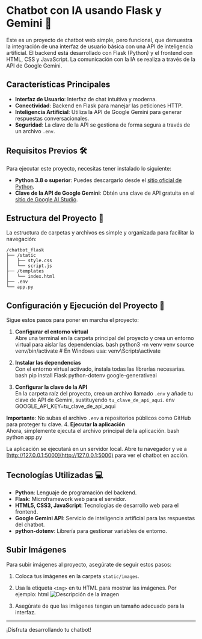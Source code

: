 # Chatbot con IA usando Flask y Gemini 🤖

Este es un proyecto de chatbot web simple, pero funcional, que demuestra la integración de una interfaz de usuario básica con una API de inteligencia artificial. El backend está desarrollado con Flask (Python) y el frontend con HTML, CSS y JavaScript. La comunicación con la IA se realiza a través de la API de Google Gemini.

## Características Principales

- **Interfaz de Usuario**: Interfaz de chat intuitiva y moderna.
- **Conectividad**: Backend en Flask para manejar las peticiones HTTP.
- **Inteligencia Artificial**: Utiliza la API de Google Gemini para generar respuestas conversacionales.
- **Seguridad**: La clave de la API se gestiona de forma segura a través de un archivo `.env`.

## Requisitos Previos 🛠️
Para ejecutar este proyecto, necesitas tener instalado lo siguiente:
- **Python 3.8 o superior**: Puedes descargarlo desde el [sitio oficial de Python](https://www.python.org/downloads/).
- **Clave de la API de Google Gemini**: Obtén una clave de API gratuita en el [sitio de Google AI Studio](https://ai.google/studio/).

## Estructura del Proyecto 📂
La estructura de carpetas y archivos es simple y organizada para facilitar la navegación:

```
/chatbot_flask
├── /static
│   ├── style.css
│   └── script.js
├── /templates
│   └── index.html
├── .env
└── app.py
```


## Configuración y Ejecución del Proyecto 🚀
Sigue estos pasos para poner en marcha el proyecto:
1. **Configurar el entorno virtual**  
   Abre una terminal en la carpeta principal del proyecto y crea un entorno virtual para aislar las dependencias.
bash
   python3 -m venv venv
   source venv/bin/activate  # En Windows usa: venv\Scripts\activate


2. **Instalar las dependencias**  
   Con el entorno virtual activado, instala todas las librerías necesarias.
bash
   pip install Flask python-dotenv google-generativeai


3. **Configurar la clave de la API**  
   En la carpeta raíz del proyecto, crea un archivo llamado `.env` y añade tu clave de API de Gemini, sustituyendo `tu_clave_de_api_aqui`.
env
   GOOGLE_API_KEY=tu_clave_de_api_aqui



**Importante**: No subas el archivo `.env` a repositorios públicos como GitHub para proteger tu clave.
4. **Ejecutar la aplicación**  
   Ahora, simplemente ejecuta el archivo principal de la aplicación.
bash
   python app.py



La aplicación se ejecutará en un servidor local. Abre tu navegador y ve a [http://127.0.0.1:5000](http://127.0.0.1:5000) para ver el chatbot en acción.
## Tecnologías Utilizadas 💻
- **Python**: Lenguaje de programación del backend.
- **Flask**: Microframework web para el servidor.
- **HTML5, CSS3, JavaScript**: Tecnologías de desarrollo web para el frontend.
- **Google Gemini API**: Servicio de inteligencia artificial para las respuestas del chatbot.
- **python-dotenv**: Librería para gestionar variables de entorno.
## Subir Imágenes
Para subir imágenes al proyecto, asegúrate de seguir estos pasos:
1. Coloca tus imágenes en la carpeta `static/images`.
2. Usa la etiqueta `<img>` en tu HTML para mostrar las imágenes. Por ejemplo:
html
   <img src="{{ url_for('static', filename='images/tu_imagen.jpg') }}" alt="Descripción de la imagen">



  
3. Asegúrate de que las imágenes tengan un tamaño adecuado para la interfaz.
---
¡Disfruta desarrollando tu chatbot!
